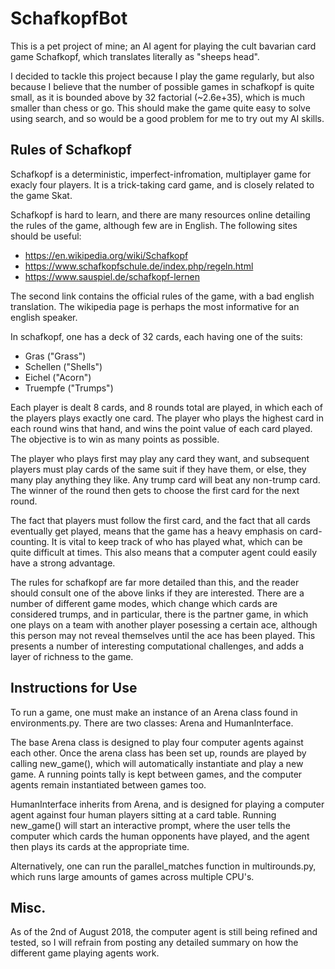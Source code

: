 # SchafkopfBot

This is a pet project of mine; an AI agent for playing the cult bavarian card game Schafkopf, which translates literally as "sheeps head".

I decided to tackle this project because I play the game regularly, but also because I believe that the number of possible games in schafkopf is quite small, as it is bounded above by 32 factorial (~2.6e+35), which is much smaller than chess or go. This should make the game quite easy to solve using search, and so would be a good problem for me to try out my AI skills. 


## Rules of Schafkopf

Schafkopf is a deterministic, imperfect-infromation, multiplayer game for exacly four players. It is a trick-taking card game, and is closely related to the game Skat.

Schafkopf is hard to learn, and there are many resources online detailing the rules of the game, although few are in English. The following sites should be useful:

- https://en.wikipedia.org/wiki/Schafkopf
- https://www.schafkopfschule.de/index.php/regeln.html
- https://www.sauspiel.de/schafkopf-lernen

The second link contains the official rules of the game, with a bad english translation. The wikipedia page is perhaps the most informative for an english speaker. 

In schafkopf, one has a deck of 32 cards, each having one of the suits:
- Gras ("Grass")
- Schellen ("Shells")
- Eichel ("Acorn")
- Truempfe ("Trumps")

Each player is dealt 8 cards, and 8 rounds total are played, in which each of the players plays exactly one card. The player who plays the highest card in each round wins that hand, and wins the point value of each card played. The objective is to win as many points as possible. 

The player who plays first may play any card they want, and subsequent players must play cards of the same suit if they have them, or else, they many play anything they like. Any trump card will beat any non-trump card. The winner of the round then gets to choose the first card for the next round. 

The fact that players must follow the first card, and the fact that all cards eventually get played, means that the game has a heavy emphasis on card-counting. It is vital to keep track of who has played what, which can be quite difficult at times. This also means that a computer agent could easily have a strong advantage. 

The rules for schafkopf are far more detailed than this, and the reader should consult one of the above links if they are interested. There are a number of different game modes, which change which cards are considered trumps, and in particular, there is the partner game, in which one plays on a team with another player posessing a certain ace, although this person may not reveal themselves until the ace has been played. This presents a number of interesting computational challenges, and adds a layer of richness to the game. 

## Instructions for Use

To run a game, one must make an instance of an Arena class found in environments.py. There are two classes: Arena and HumanInterface. 

The base Arena class is designed to play four computer agents against each other. Once the arena class has been set up, rounds are played by calling new_game(), which will automatically instantiate and play a new game. A running points tally is kept between games, and the computer agents remain instantiated between games too. 

HumanInterface inherits from Arena, and is designed for playing a computer agent against four human players sitting at a card table. Running new_game() will start an interactive prompt, where the user tells the computer which cards the human opponents have played, and the agent then plays its cards at the appropriate time. 

Alternatively, one can run the parallel_matches function in multirounds.py, which runs large amounts of games across multiple CPU's.  


## Misc.

As of the 2nd of August 2018, the computer agent is still being refined and tested, so I will refrain from posting any detailed summary on how the different game playing agents work. 